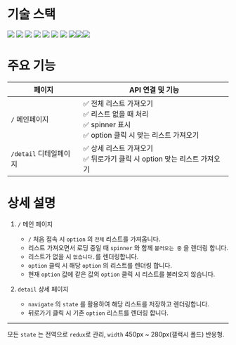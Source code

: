 # 기술 스택

<img src="https://img.shields.io/badge/html5-E34F26?style=for-the-badge&logo=html5&logoColor=white"> <img src="https://img.shields.io/badge/css-1572B6?style=for-the-badge&logo=css3&logoColor=white"> <img src="https://img.shields.io/badge/javascript-F7DF1E?style=for-the-badge&logo=javascript&logoColor=black"> <img src="https://img.shields.io/badge/typescript-3498db?style=for-the-badge&logo=typescript&logoColor=white"> <img src="https://img.shields.io/badge/react-444444?style=for-the-badge&logo=react"> <img src="https://img.shields.io/badge/styled--components-DB7093?style=for-the-badge&logo=styledcomponents&logoColor=white"> <img src="https://img.shields.io/badge/axios-FFCA28?style=for-the-badge&logo=axios&logoColor=white"> <img src="https://img.shields.io/badge/react_router_dom-CA4245?style=for-the-badge&logo=reactrouter&logoColor=white"><img src="https://img.shields.io/badge/redux-8e44ad?style=for-the-badge&logo=redux&logoColor=white"><img src="https://img.shields.io/badge/redux_toolkit-8e44ad?style=for-the-badge&logo=redux&logoColor=white">

# 주요 기능

| 페이지                 | API 연결 및 기능                                                                                                          |
| ---------------------- | ------------------------------------------------------------------------------------------------------------------------- |
| `/` 메인페이지         | ✅ 전체 리스트 가져오기 <br> ✅ 리스트 없을 때 처리 <br> ✅ spinner 표시 <br> ✅ option 클릭 시 맞는 리스트 가져오기 <br> |
| `/detail` 디테일페이지 | ✅ 상세 리스트 가져오기 <br> ✅ 뒤로가기 클릭 시 option 맞는 리스트 가져오기 <br>                                         |

# 상세 설명

1. `/` 메인 페이지

   - `/` 처음 접속 시 `option` 의 `전체` 리스트를 가져옵니다.
   - 리스트 가져오면서 로딩 중일 때 `spinner` 와 함께 `불러오는 중` 을 렌더링 합니다.
   - 리스트가 없을 시 `없습니다.`를 렌더링합니다.
   - `option` 클릭 시 해당 `option` 의 리스트를 렌더링 합니다.
   - 현재 `option` 값에 같은 값의 `option` 클릭 시 리스트를 불러오지 않습니다.

2. `detail` 상세 페이지
   - `navigate` 의 `state` 를 활용하여 해당 리스트를 저장하고 렌더링합니다.
   - 뒤로가기 클릭 시 기존 `option` 리스트를 렌더링 합니다.

---

모든 `state` 는 전역으로 `redux`로 관리, `width` 450px ~ 280px(갤럭시 폴드) 반응형.
